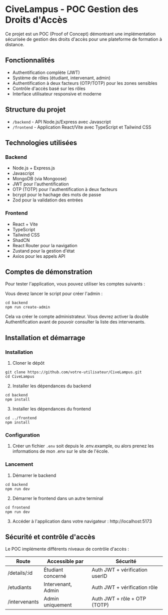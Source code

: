 # CiveLampus - POC Gestion des Droits d'Accès

Ce projet est un POC (Proof of Concept) démontrant une implémentation sécurisée de gestion des droits d'accès pour une plateforme de formation à distance.

## Fonctionnalités

- Authentification complète (JWT)
- Système de rôles (étudiant, intervenant, admin)
- Authentification à deux facteurs (OTP/TOTP) pour les zones sensibles
- Contrôle d'accès basé sur les rôles
- Interface utilisateur responsive et moderne

## Structure du projet

- `/backend` - API Node.js/Express avec Javascript
- `/frontend` - Application React/Vite avec TypeScript et Tailwind CSS

## Technologies utilisées

### Backend
- Node.js + Express.js
- Javascript
- MongoDB (via Mongoose)
- JWT pour l'authentification
- OTP (TOTP) pour l'authentification à deux facteurs
- bcrypt pour le hachage des mots de passe
- Zod pour la validation des entrées

### Frontend
- React + Vite
- TypeScript
- Tailwind CSS
- ShadCN
- React Router pour la navigation
- Zustand pour la gestion d'état
- Axios pour les appels API

## Comptes de démonstration

Pour tester l'application, vous pouvez utiliser les comptes suivants :

Vous devez lancer le script pour créer l'admin :
```
cd backend
npm run create-admin
```
Cela va créer le compte administrateur.
Vous devrez activer la double Authentification avant de pouvoir consulter la liste des intervenants.

## Installation et démarrage


### Installation

1. Cloner le dépôt
```
git clone https://github.com/votre-utilisateur/CiveLampus.git
cd CiveLampus
```

2. Installer les dépendances du backend
```
cd backend
npm install
```

3. Installer les dépendances du frontend
```
cd ../frontend
npm install
```

### Configuration

1. Créer un fichier `.env` soit depuis le .env.example, ou alors prenez les informations de mon .env sur le site de l'école.

### Lancement

1. Démarrer le backend
```
cd backend
npm run dev
```

2. Démarrer le frontend dans un autre terminal
```
cd frontend
npm run dev
```

3. Accéder à l'application dans votre navigateur : http://localhost:5173

## Sécurité et contrôle d'accès

Le POC implémente différents niveaux de contrôle d'accès :

| Route           | Accessible par        | Sécurité                     |
|-----------------|----------------------|------------------------------|
| /details/:id    | Étudiant concerné    | Auth JWT + vérification userID |
| /etudiants      | Intervenant, Admin   | Auth JWT + vérification rôle   |
| /intervenants   | Admin uniquement     | Auth JWT + rôle + OTP (TOTP)   |

